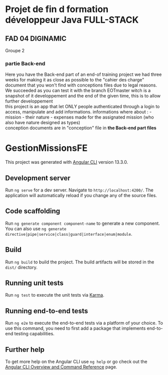 <h1>Projet de fin d formation développeur Java FULL-STACK</h1>

<h2>FAD 04 DIGINAMIC </h2><p>Groupe 2 </p>
<h3>partie Back-end</h3>

<div>
Here you have the Back-end part of an end-of training project
we had three weeks for making it as close as possible to the "cahier des charge"
document that you won't find with conceptions files due to legal reasons.
We succeeded as you can test it with the branch EOTmaster witch is a snapshot of it developpement
and the end of the given time, this is to allow further developpement 
</div>
<div>
this project is an app that let ONLY people authenticated through a login 
to access, manipulate and add informations.
informations where about :
- mission
- their nature
- expenses made for the assignated mission (who also have nature designed as types)
</div>

<div>
conception documents are in "conception" file in <strong> the Back-end part files </strong>
</div> 

# GestionMissionsFE

This project was generated with [Angular CLI](https://github.com/angular/angular-cli) version 13.3.0.

## Development server

Run `ng serve` for a dev server. Navigate to `http://localhost:4200/`. The application will automatically reload if you change any of the source files.

## Code scaffolding

Run `ng generate component component-name` to generate a new component. You can also use `ng generate directive|pipe|service|class|guard|interface|enum|module`.

## Build

Run `ng build` to build the project. The build artifacts will be stored in the `dist/` directory.

## Running unit tests

Run `ng test` to execute the unit tests via [Karma](https://karma-runner.github.io).

## Running end-to-end tests

Run `ng e2e` to execute the end-to-end tests via a platform of your choice. To use this command, you need to first add a package that implements end-to-end testing capabilities.

## Further help

To get more help on the Angular CLI use `ng help` or go check out the [Angular CLI Overview and Command Reference](https://angular.io/cli) page.
